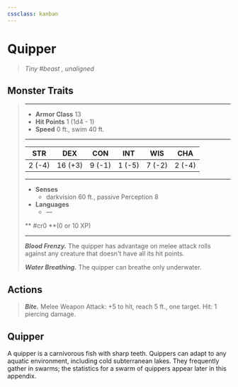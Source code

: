 ```yaml
---
cssclass: kanban
---
```


# Quipper
>*Tiny #beast , unaligned*
## Monster Traits
>___
>- **Armor Class** 13
>- **Hit Points** 1 (1d4 - 1)
>- **Speed** 0 ft., swim 40 ft.
>___
>|STR|DEX|CON|INT|WIS|CHA|
>|:---:|:---:|:---:|:---:|:---:|:---:|
>|2 (-4)|16 (+3)|9 (-1)|1 (-5)|7 (-2)|2 (-4)|
>___
>- **Senses**
>	 - darkvision 60 ft., passive Perception 8
>- **Languages**
>	 - —
>
> ** #cr0 **(0 or 10 XP)
>___
>***Blood Frenzy.*** The quipper has advantage on melee attack rolls against any creature that doesn't have all its hit points.  
>
>***Water Breathing.*** The quipper can breathe only underwater.  
>
## Actions
>***Bite.*** Melee Weapon Attack: +5 to hit, reach 5 ft., one target. Hit: 1 piercing damage.
## Quipper
A quipper is a carnivorous fish with sharp teeth.
Quippers can adapt to any aquatic environment, including cold subterranean lakes. They frequently gather in swarms; the statistics for a swarm of quippers appear later in this appendix.